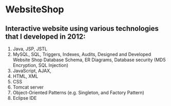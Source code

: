 
# WebsiteShop #

## Interactive website using various technologies that I developed in 2012: ## 

1. Java, JSP, JSTL
2. MySQL, SQL, Triggers, Indexes, Audits, Designed and Developed Website Shop Database Schema, ER Diagrams, Database security (MD5 Encryption, SQL Injection)
3. JavaScript, AJAX, 
4. HTML, XML  
5. CSS
6. Tomcat server
7. Object-Oriented Patterns (e.g. Singleton, and Factory Pattern)
8. Eclipse IDE